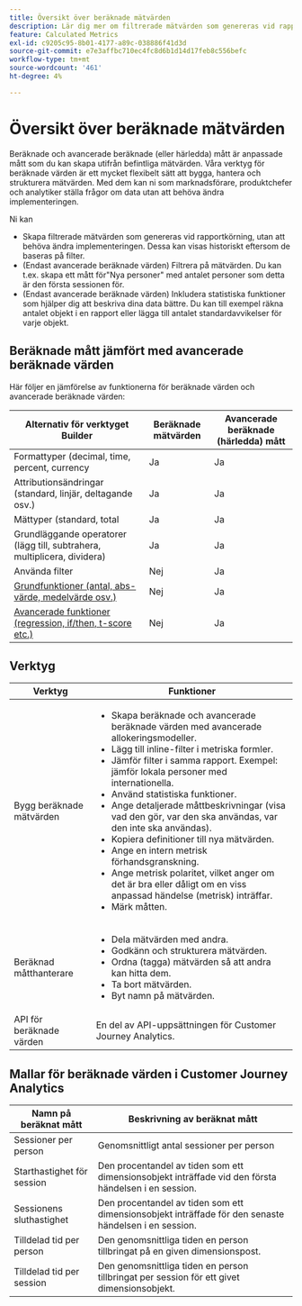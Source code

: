 ```yaml
---
title: Översikt över beräknade mätvärden
description: Lär dig mer om filtrerade mätvärden som genereras vid rapportkörning.
feature: Calculated Metrics
exl-id: c9205c95-8b01-4177-a89c-038886f41d3d
source-git-commit: e7e3affbc710ec4fc8d6b1d14d17feb8c556befc
workflow-type: tm+mt
source-wordcount: '461'
ht-degree: 4%

---
```


# Översikt över beräknade mätvärden

Beräknade och avancerade beräknade (eller härledda) mått är anpassade mått som du kan skapa utifrån befintliga mätvärden. Våra verktyg för beräknade värden är ett mycket flexibelt sätt att bygga, hantera och strukturera mätvärden. Med dem kan ni som marknadsförare, produktchefer och analytiker ställa frågor om data utan att behöva ändra implementeringen.

Ni kan

* Skapa filtrerade mätvärden som genereras vid rapportkörning, utan att behöva ändra implementeringen. Dessa kan visas historiskt eftersom de baseras på filter.
* (Endast avancerade beräknade värden) Filtrera på mätvärden. Du kan t.ex. skapa ett mått för&quot;Nya personer&quot; med antalet personer som detta är den första sessionen för.
* (Endast avancerade beräknade värden) Inkludera statistiska funktioner som hjälper dig att beskriva dina data bättre. Du kan till exempel räkna antalet objekt i en rapport eller lägga till antalet standardavvikelser för varje objekt.

## Beräknade mått jämfört med avancerade beräknade värden

Här följer en jämförelse av funktionerna för beräknade värden och avancerade beräknade värden:

| Alternativ för verktyget Builder | Beräknade mätvärden | Avancerade beräknade (härledda) mått |
|---|---|---|
| Formattyper (decimal, time, percent, currency | Ja | Ja |
| Attributionsändringar (standard, linjär, deltagande osv.) | Ja | Ja |
| Mättyper (standard, total | Ja | Ja |
| Grundläggande operatorer (lägg till, subtrahera, multiplicera, dividera) | Ja | Ja |
| Använda filter | Nej | Ja |
| [Grundfunktioner (antal, abs-värde, medelvärde osv.)](/help/components/calc-metrics/cm-functions.md) | Nej | Ja |
| [Avancerade funktioner (regression, if/then, t-score etc.)](/help/components/calc-metrics/cm-adv-functions.md) | Nej | Ja |

## Verktyg

| Verktyg | Funktioner |
|--- |--- |
| Bygg beräknade mätvärden | <ul><li>Skapa beräknade och avancerade beräknade värden med avancerade allokeringsmodeller.</li><li>Lägg till inline-filter i metriska formler.</li><li>Jämför filter i samma rapport. Exempel: jämför lokala personer med internationella.</li><li>Använd statistiska funktioner.</li><li> Ange detaljerade måttbeskrivningar (visa vad den gör, var den ska användas, var den inte ska användas).</li><li>Kopiera definitioner till nya mätvärden.</li><li>Ange en intern metrisk förhandsgranskning.</li><li>Ange metrisk polaritet, vilket anger om det är bra eller dåligt om en viss anpassad händelse (metrisk) inträffar.</li><li>Märk måtten.</li></ul> |
| Beräknad måtthanterare | <ul><li>Dela mätvärden med andra.</li><li>Godkänn och strukturera mätvärden.</li><li>Ordna (tagga) mätvärden så att andra kan hitta dem.</li><li>Ta bort mätvärden.</li><li>Byt namn på mätvärden.</li></ul> |
| API för beräknade värden | En del av API-uppsättningen för Customer Journey Analytics. |

## Mallar för beräknade värden i Customer Journey Analytics

| Namn på beräknat mått | Beskrivning av beräknat mått |
| --- | --- |
| Sessioner per person | Genomsnittligt antal sessioner per person |
| Starthastighet för session | Den procentandel av tiden som ett dimensionsobjekt inträffade vid den första händelsen i en session. |
| Sessionens sluthastighet | Den procentandel av tiden som ett dimensionsobjekt inträffade för den senaste händelsen i en session. |
| Tilldelad tid per person | Den genomsnittliga tiden en person tillbringat på en given dimensionspost. |
| Tilldelad tid per session | Den genomsnittliga tiden en person tillbringat per session för ett givet dimensionsobjekt. |
